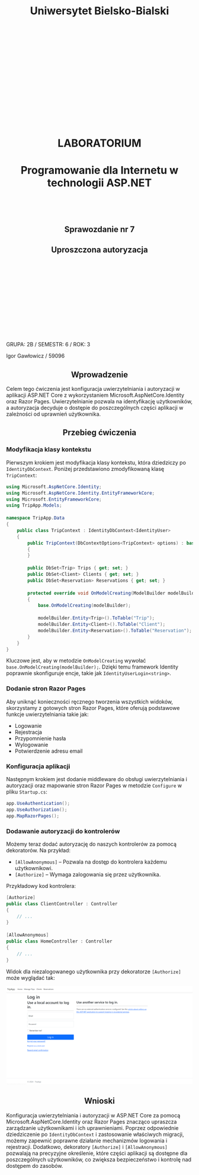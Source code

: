 <style>
h1, h4, h2 {
    border-bottom: 0;
    display:flex;
    flex-direction: column;
    align-items: center;
    text-align: center;
      }
      
centerer{
    display: grid;
    grid-template-columns: 6fr 1fr 4fr;
    grid-template-rows: 1fr;

}
rectangle{
    border: 1px solid black;
    margin: 0px 50px 0px 50px;
    width: 200px;
    height: 4em;
    display: flex;
    flex-direction: column;
    align-items: center;
    justify-items: center;
}
Ltext{
    margin: auto auto auto 0;
    font-weight: bold;
    margin-left: 4em
}
Rtext{
    margin: auto;
}

row {
    display: flex;
    flex-direction: row;
    align-items: center;
    justify-content: center; 
}
 </style>
<h1>Uniwersytet Bielsko-Bialski</h1>

&nbsp;

&nbsp;

&nbsp;

&nbsp;

&nbsp;

&nbsp;

&nbsp;

&nbsp;

&nbsp;

<h1 style="text-align: center;"><b>LABORATORIUM</b></h1>
<h1 style="text-align:center"><b>Programowanie dla Internetu w technologii ASP.NET</b></h1>

&nbsp;

&nbsp;

<h2 style="text-align:center; border: none;"><b>Sprawozdanie nr 7</b></h3>
<h2 style="text-align:center; border: none;">Uproszczona autoryzacja</h2>

&nbsp;

&nbsp;

&nbsp;

&nbsp;

&nbsp;

&nbsp;

&nbsp;

GRUPA: 2B / SEMESTR: 6 / ROK: 3

Igor Gawłowicz / 59096

<div style="page-break-after: always;"></div>

## Wprowadzenie

Celem tego ćwiczenia jest konfiguracja uwierzytelniania i autoryzacji w aplikacji ASP.NET Core z wykorzystaniem Microsoft.AspNetCore.Identity oraz Razor Pages. Uwierzytelnianie pozwala na identyfikację użytkowników, a autoryzacja decyduje o dostępie do poszczególnych części aplikacji w zależności od uprawnień użytkownika.

## Przebieg ćwiczenia

### Modyfikacja klasy kontekstu

Pierwszym krokiem jest modyfikacja klasy kontekstu, która dziedziczy po `IdentityDbContext`. Poniżej przedstawiono zmodyfikowaną klasę `TripContext`:

```cs
using Microsoft.AspNetCore.Identity;
using Microsoft.AspNetCore.Identity.EntityFrameworkCore;
using Microsoft.EntityFrameworkCore;
using TripApp.Models;

namespace TripApp.Data
{
    public class TripContext : IdentityDbContext<IdentityUser>
    {
        public TripContext(DbContextOptions<TripContext> options) : base(options)
        {
        }

        public DbSet<Trip> Trips { get; set; }
        public DbSet<Client> Clients { get; set; }
        public DbSet<Reservation> Reservations { get; set; }

        protected override void OnModelCreating(ModelBuilder modelBuilder)
        {
            base.OnModelCreating(modelBuilder);

            modelBuilder.Entity<Trip>().ToTable("Trip");
            modelBuilder.Entity<Client>().ToTable("Client");
            modelBuilder.Entity<Reservation>().ToTable("Reservation");
        }
    }
}
```

Kluczowe jest, aby w metodzie `OnModelCreating` wywołać `base.OnModelCreating(modelBuilder);`. Dzięki temu framework Identity poprawnie skonfiguruje encje, takie jak `IdentityUserLogin<string>`.

### Dodanie stron Razor Pages

Aby uniknąć konieczności ręcznego tworzenia wszystkich widoków, skorzystamy z gotowych stron Razor Pages, które oferują podstawowe funkcje uwierzytelniania takie jak:

- Logowanie
- Rejestracja
- Przypomnienie hasła
- Wylogowanie
- Potwierdzenie adresu email

### Konfiguracja aplikacji

Następnym krokiem jest dodanie middleware do obsługi uwierzytelniania i autoryzacji oraz mapowanie stron Razor Pages w metodzie `Configure` w pliku `Startup.cs`:

```cs
app.UseAuthentication();
app.UseAuthorization();
app.MapRazorPages();

```

### Dodawanie autoryzacji do kontrolerów

Możemy teraz dodać autoryzację do naszych kontrolerów za pomocą dekoratorów. Na przykład:

- `[AllowAnonymous]` – Pozwala na dostęp do kontrolera każdemu użytkownikowi.
- `[Authorize]` – Wymaga zalogowania się przez użytkownika.

Przykładowy kod kontrolera:

```cs
[Authorize]
public class ClientController : Controller
{
    // ...
}

[AllowAnonymous]
public class HomeController : Controller
{
    // ...
}
```

Widok dla niezalogowanego użytkownika przy dekoratorze `[Authorize]` może wyglądać tak:

![Widok dla niezalogowanego użytkownika](image.png)

## Wnioski

Konfiguracja uwierzytelniania i autoryzacji w ASP.NET Core za pomocą Microsoft.AspNetCore.Identity oraz Razor Pages znacząco upraszcza zarządzanie użytkownikami i ich uprawnieniami. Poprzez odpowiednie dziedziczenie po `IdentityDbContext` i zastosowanie właściwych migracji, możemy zapewnić poprawne działanie mechanizmów logowania i rejestracji. Dodatkowo, dekoratory `[Authorize]` i `[AllowAnonymous]` pozwalają na precyzyjne określenie, które części aplikacji są dostępne dla poszczególnych użytkowników, co zwiększa bezpieczeństwo i kontrolę nad dostępem do zasobów.
